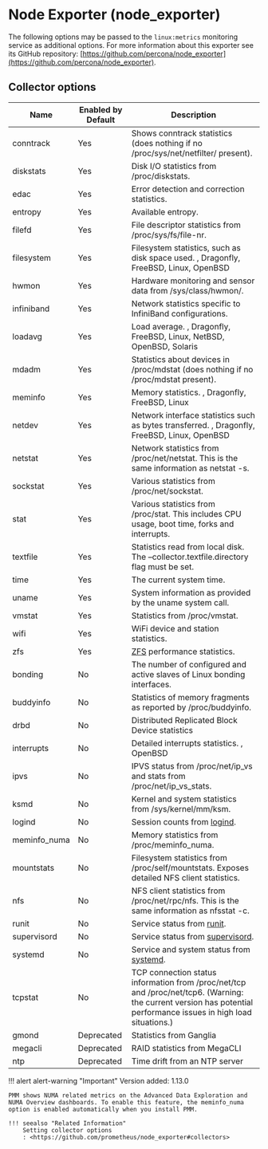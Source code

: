 # Node Exporter (node_exporter)

The following options may be passed to the `linux:metrics` monitoring service as additional options. For more information about this exporter see its GitHub repository: [https://github.com/percona/node_exporter](https://github.com/percona/node_exporter).

## Collector options

| Name         | Enabled by Default | Description |
| ------------ | ------------------ | ------------------------------------------------------------------------------------ |
| conntrack    | Yes                | Shows conntrack statistics (does nothing if no /proc/sys/net/netfilter/ present). |
| diskstats    | Yes                | Disk I/O statistics from /proc/diskstats. |
| edac         | Yes                | Error detection and correction statistics. |
| entropy      | Yes                | Available entropy. |
| filefd       | Yes                | File descriptor statistics from /proc/sys/fs/file-nr. |
| filesystem   | Yes                | Filesystem statistics, such as disk space used. , Dragonfly, FreeBSD, Linux, OpenBSD |
| hwmon        | Yes                | Hardware monitoring and sensor data from /sys/class/hwmon/. |
| infiniband   | Yes                | Network statistics specific to InfiniBand configurations. |
| loadavg      | Yes                | Load average. , Dragonfly, FreeBSD, Linux, NetBSD, OpenBSD, Solaris |
| mdadm        | Yes                | Statistics about devices in /proc/mdstat (does nothing if no /proc/mdstat present). |
| meminfo      | Yes                | Memory statistics. , Dragonfly, FreeBSD, Linux |
| netdev       | Yes                | Network interface statistics such as bytes transferred. , Dragonfly, FreeBSD, Linux, OpenBSD |
| netstat      | Yes                | Network statistics from /proc/net/netstat. This is the same information as netstat -s. |
| sockstat     | Yes                | Various statistics from /proc/net/sockstat. |
| stat         | Yes                | Various statistics from /proc/stat. This includes CPU usage, boot time, forks and interrupts. |
| textfile     | Yes                | Statistics read from local disk. The –collector.textfile.directory flag must be set. |
| time         | Yes                | The current system time. |
| uname        | Yes                | System information as provided by the uname system call. |
| vmstat       | Yes                | Statistics from /proc/vmstat. |
| wifi         | Yes                | WiFi device and station statistics. |
| zfs          | Yes                | [ZFS]([http://open-zfs.org/](http://open-zfs.org/)) performance statistics. |
| bonding      | No                 | The number of configured and active slaves of Linux bonding interfaces. |
| buddyinfo    | No                 | Statistics of memory fragments as reported by /proc/buddyinfo. |
| drbd         | No                 | Distributed Replicated Block Device statistics |
| interrupts   | No                 | Detailed interrupts statistics. , OpenBSD |
| ipvs         | No                 | IPVS status from /proc/net/ip_vs and stats from /proc/net/ip_vs_stats. |
| ksmd         | No                 | Kernel and system statistics from /sys/kernel/mm/ksm. |
| logind       | No                 | Session counts from [logind]([http://www.freedesktop.org/wiki/Software/systemd/logind/](http://www.freedesktop.org/wiki/Software/systemd/logind/)). |
| meminfo_numa | No                 | Memory statistics from /proc/meminfo_numa. |
| mountstats   | No                 | Filesystem statistics from /proc/self/mountstats. Exposes detailed NFS client statistics. |
| nfs          | No                 | NFS client statistics from /proc/net/rpc/nfs. This is the same information as nfsstat -c. |
| runit        | No                 | Service status from [runit]([http://smarden.org/runit/](http://smarden.org/runit/)). |
| supervisord  | No                 | Service status from [supervisord]([http://supervisord.org/](http://supervisord.org/)). |
| systemd      | No                 | Service and system status from [systemd]([http://www.freedesktop.org/wiki/Software/systemd/](http://www.freedesktop.org/wiki/Software/systemd/)). |
| tcpstat      | No                 | TCP connection status information from /proc/net/tcp and /proc/net/tcp6. (Warning: the current version has potential performance issues in high load situations.) |
| gmond        | Deprecated         | Statistics from Ganglia |
| megacli      | Deprecated         | RAID statistics from MegaCLI |
| ntp          | Deprecated         | Time drift from an NTP server |


!!! alert alert-warning "Important"
    Version added: 1.13.0

    PMM shows NUMA related metrics on the Advanced Data Exploration and NUMA Overview dashboards. To enable this feature, the meminfo_numa option is enabled automatically when you install PMM.

    !!! seealso "Related Information"
        Setting collector options
        : <https://github.com/prometheus/node_exporter#collectors>
